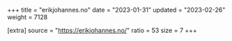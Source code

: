 +++
title = "erikjohannes.no"
date = "2023-01-31"
updated = "2023-02-26"
weight = 7128

[extra]
source = "https://erikjohannes.no/"
ratio = 53
size = 7
+++
